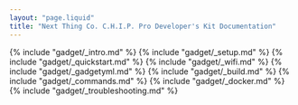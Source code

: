 ```yaml
---
layout: "page.liquid"
title: "Next Thing Co. C.H.I.P. Pro Developer's Kit Documentation"
---
```


{% include "gadget/_intro.md" %}
{% include "gadget/_setup.md" %}
{% include "gadget/_quickstart.md" %}
{% include "gadget/_wifi.md" %}
{% include "gadget/_gadgetyml.md" %}
{% include "gadget/_build.md" %}
{% include "gadget/_commands.md" %}
{% include "gadget/_docker.md" %}
{% include "gadget/_troubleshooting.md" %}
